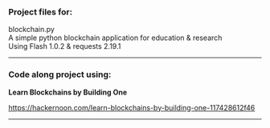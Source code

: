 ### Project files for:
blockchain.py \
A simple python blockchain application for education & research \
Using Flash 1.0.2 & requests 2.19.1
__________________________________
### Code along project using:

**Learn Blockchains by Building One**

https://hackernoon.com/learn-blockchains-by-building-one-117428612f46
___________________________________

